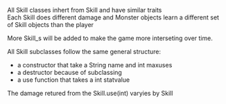 All Skill classes inhert from Skill and have similar traits</br>
Each Skill does different damage and Monster objects learn a different set of Skill objects than the player</br>

More Skill_s will be added to make the game more interseting over time.</br>

All Skill subclasses follow the same general structure:</br>
+ a constructor that take a String name and int maxuses
+ a destructor because of subclassing
+ a use function that takes a int statvalue

The damage retured from the Skill.use(int) varyies by Skill

